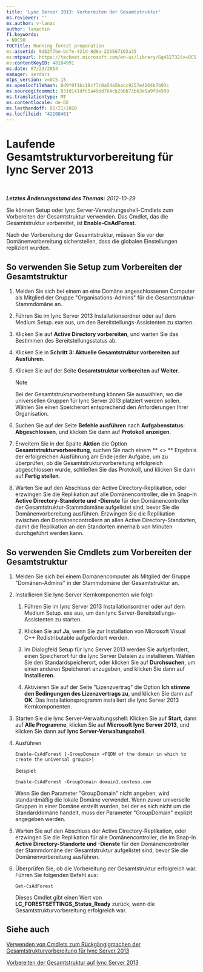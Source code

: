 ```yaml
---
title: 'Lync Server 2013: Vorbereiten der Gesamtstruktur'
ms.reviewer: ''
ms.author: v-lanac
author: lanachin
f1.keywords:
- NOCSH
TOCTitle: Running forest preparation
ms:assetid: 9d62f7be-bcfe-421d-8d8a-225567102a35
ms:mtpsurl: https://technet.microsoft.com/en-us/library/Gg412732(v=OCS.15)
ms:contentKeyID: 48184991
ms.date: 07/23/2014
manager: serdars
mtps_version: v=OCS.15
ms.openlocfilehash: 8d9f0f1bc18cf7c0a54a5bacc9257e4264b7b93c
ms.sourcegitcommit: 831d141dfc5a49dd764cb296b73b63e5a9f8e599
ms.translationtype: MT
ms.contentlocale: de-DE
ms.lasthandoff: 02/21/2020
ms.locfileid: "42208461"
---
```

<div data-xmlns="http://www.w3.org/1999/xhtml">

<div class="topic" data-xmlns="http://www.w3.org/1999/xhtml" data-msxsl="urn:schemas-microsoft-com:xslt" data-cs="https://msdn.microsoft.com/">

<div data-asp="https://msdn2.microsoft.com/asp">

# <a name="running-forest-preparation-for-lync-server-2013"></a>Laufende Gesamtstrukturvorbereitung für lync Server 2013

</div>

<div id="mainSection">

<div id="mainBody">

<span> </span>

_**Letztes Änderungsstand des Themas:** 2012-10-29_

Sie können Setup oder lync Server-Verwaltungsshell-Cmdlets zum Vorbereiten der Gesamtstruktur verwenden. Das Cmdlet, das die Gesamtstruktur vorbereitet, ist **Enable-CsAdForest**.

Nach der Vorbereitung der Gesamtstruktur, müssen Sie vor der Domänenvorbereitung sicherstellen, dass die globalen Einstellungen repliziert wurden.

<div>

## <a name="to-use-setup-to-prepare-the-forest"></a>So verwenden Sie Setup zum Vorbereiten der Gesamtstruktur

1.  Melden Sie sich bei einem an eine Domäne angeschlossenen Computer als Mitglied der Gruppe "Organisations-Admins" für die Gesamtstruktur-Stammdomäne an.

2.  Führen Sie im lync Server 2013 Installationsordner oder auf dem Medium Setup. exe aus, um den Bereitstellungs-Assistenten zu starten.

3.  Klicken Sie auf **Active Directory vorbereiten**, und warten Sie das Bestimmen des Bereitstellungsstatus ab.

4.  Klicken Sie in **Schritt 3: Aktuelle Gesamtstruktur vorbereiten** auf **Ausführen**.

5.  Klicken Sie auf der Seite **Gesamtstruktur vorbereiten** auf **Weiter**.
    
    <div>
    

    > [!NOTE]  
    > Bei der Gesamtstrukturvorbereitung können Sie auswählen, wo die universellen Gruppen für lync Server 2013 platziert werden sollen. Wählen Sie einen Speicherort entsprechend den Anforderungen Ihrer Organisation.

    
    </div>

6.  Suchen Sie auf der Seite **Befehle ausführen** nach **Aufgabenstatus: Abgeschlossen**, und klicken Sie dann auf **Protokoll anzeigen**.

7.  Erweitern Sie in der Spalte **Aktion** die Option **Gesamtstrukturvorbereitung**, suchen Sie nach einem ** \<\> ** Ergebnis der erfolgreichen Ausführung am Ende jeder Aufgabe, um zu überprüfen, ob die Gesamtstrukturvorbereitung erfolgreich abgeschlossen wurde, schließen Sie das Protokoll, und klicken Sie dann auf **Fertig stellen**.

8.  Warten Sie auf den Abschluss der Active Directory-Replikation, oder erzwingen Sie die Replikation auf alle Domänencontroller, die im Snap-In **Active Directory-Standorte und -Dienste** für den Domänencontroller der Gesamtstruktur-Stammdomäne aufgelistet sind, bevor Sie die Domänenvorbereitung ausführen. Erzwingen Sie die Replikation zwischen den Domänencontrollern an allen Active Directory-Standorten, damit die Replikation an den Standorten innerhalb von Minuten durchgeführt werden kann.

</div>

<div>

## <a name="to-use-cmdlets-to-prepare-the-forest"></a>So verwenden Sie Cmdlets zum Vorbereiten der Gesamtstruktur

1.  Melden Sie sich bei einem Domänencomputer als Mitglied der Gruppe "Domänen-Admins" in der Stammdomäne der Gesamtstruktur an.

2.  Installieren Sie lync Server Kernkomponenten wie folgt:
    
    1.  Führen Sie im lync Server 2013 Installationsordner oder auf dem Medium Setup. exe aus, um den lync Server-Bereitstellungs-Assistenten zu starten.
    
    2.  Klicken Sie auf **Ja**, wenn Sie zur Installation von Microsoft Visual C++ Redistributable aufgefordert werden.
    
    3.  Im Dialogfeld Setup für lync Server 2013 werden Sie aufgefordert, einen Speicherort für die lync Server Dateien zu installieren. Wählen Sie den Standardspeicherort, oder klicken Sie auf **Durchsuchen**, um einen anderen Speicherort anzugeben, und klicken Sie dann auf **Installieren**.
    
    4.  Aktivieren Sie auf der Seite "Lizenzvertrag" die Option **Ich stimme den Bedingungen des Lizenzvertrags zu**, und klicken Sie dann auf **OK**. Das Installationsprogramm installiert die lync Server 2013 Kernkomponenten.

3.  Starten Sie die lync Server-Verwaltungsshell: Klicken Sie auf **Start**, dann auf **Alle Programme**, klicken Sie auf **Microsoft lync Server 2013**, und klicken Sie dann auf **lync Server-Verwaltungsshell**.

4.  Ausführen
    
        Enable-CsAdForest [-GroupDomain <FQDN of the domain in which to create the universal groups>]
    
    Beispiel:
    
        Enable-CsAdForest -GroupDomain domain1.contoso.com 
    
    Wenn Sie den Parameter "GroupDomain" nicht angeben, wird standardmäßig die lokale Domäne verwendet. Wenn zuvor universelle Gruppen in einer Domäne erstellt wurden, bei der es sich nicht um die Standarddomäne handelt, muss der Parameter "GroupDomain" explizit angegeben werden.

5.  Warten Sie auf den Abschluss der Active Directory-Replikation, oder erzwingen Sie die Replikation für alle Domänencontroller, die im Snap-In **Active Directory-Standorte und -Dienste** für den Domänencontroller der Stammdomäne der Gesamtstruktur aufgelistet sind, bevor Sie die Domänenvorbereitung ausführen.

6.  Überprüfen Sie, ob die Vorbereitung der Gesamtstruktur erfolgreich war. Führen Sie folgenden Befehl aus:
    
        Get-CsAdForest 
    
    Dieses Cmdlet gibt einen Wert von **LC\_FORESTSETTINGS\_Status\_Ready** zurück, wenn die Gesamtstrukturvorbereitung erfolgreich war.

</div>

<div>

## <a name="see-also"></a>Siehe auch


[Verwenden von Cmdlets zum Rückgängigmachen der Gesamtstrukturvorbereitung für lync Server 2013](lync-server-2013-using-cmdlets-to-reverse-forest-preparation.md)  


[Vorbereiten der Gesamtstruktur auf lync Server 2013](lync-server-2013-preparing-the-forest.md)  
  

</div>

</div>

<span> </span>

</div>

</div>

</div>

